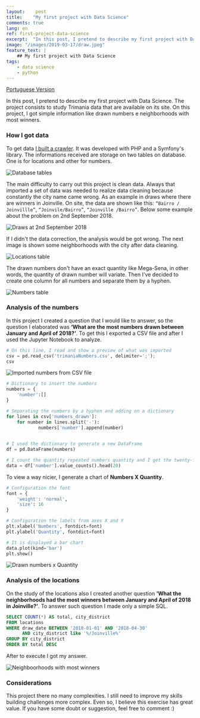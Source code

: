 ```yaml
---
layout:    post
title:    "My first project with Data Science"
comments: true
lang: en
ref: first-project-data-science
excerpt:  "In this post, I pretend to describe my first project with Data Science. The project consists to study Trimania data that are available on its site. On this project, I got simple information like drawn numbers e neighborhoods with most winners"
image: "/images/2019-03-17/draw.jpeg"
feature_text: |
    ## My first project with Data Science
tags:
    - data science
    - python
---
```


[Portuguese Version]({{site.url}}/2019/03/17/primeiro-projeto-ciencia-de-dados)

In this post, I pretend to describe my first project with Data Science. The project consists to study Trimania data that are available on its site. On this project, I got simple information like drawn numbers e neighborhoods with most winners.

### How I got data

To get data [I built a crawler](https://github.com/fndomariano/trimania-crawler). It was developed with PHP and a Symfony's library. The informations received are storage on two tables on database. One is for locations and other for numbers. 

![Database tables]({{site.url}}/images/2019-03-17/tables.png)

The main difficulty to carry out this project is clean data. Always that imported a set of data was needed to realize data cleaning because constantly the city name came wrong. As an example in draws where there are winners in Joinville. On site, the data are shown like this: ```“Bairro / Joinvillle”```, ```“Joinvile/Bairro”```, ```“Joinville /Bairro”```. Below some example about the problem on 2nd September 2018.

![Draws at 2nd September 2018]({{site.url}}/images/2019-03-17/result_draw.png)

If I didn't the data correction, the analysis would be got wrong. The next image is shown some neighborhoods with the city after data cleaning.

![Locations table]({{site.url}}/images/2019-03-17/location_table.png)

The drawn numbers don't have an exact quantity like Mega-Sena, in other words, the quantity of drawn number will variate. Then I've decided to create one column for all numbers and separate them by a hyphen.

![Numbers table]({{site.url}}/images/2019-03-17/numbers_table.png)

### Analysis of the numbers

In this project I created a question that I would like to answer, so the question I elaborated was **‘What are the most numbers drawn between January and April of 2018?’**. To get this I exported a CSV file and after I used the Jupyter Notebook to analyze.

```python
# On this line, I read and show a preview of what was imported
csv = pd.read_csv('trimaniaNumbers.csv', delimiter=';');
csv
```

![Imported numbers from CSV file]({{site.url}}/images/2019-03-17/numbers_preview.png)

```python
# Dictionary to insert the numbers
numbers = {
    'number':[]
}

# Separating the numbers by a hyphen and adding on a dictionary
for lines in csv['numbers_drawn']:    
    for number in lines.split('-'):
            numbers['number'].append(number)
        

# I used the dictionary to generate a new DataFrame
df = pd.DataFrame(numbers)

# I count the quantity repeated numbers quantity and I get the twenty-first
data = df['number'].value_counts().head(20)
```

To view a way nicier, I generate a chart of **Numbers X Quantity**.

```python
# Configuration the font
font = {
    'weight': 'normal',
    'size': 16
}

# Configuration the labels from axes X and Y
plt.xlabel('Numbers', fontdict=font)
plt.ylabel('Quantity', fontdict=font)

# It is displayed a bar chart
data.plot(kind='bar')
plt.show()
```

![Drawn numbers x Quantity]({{site.url}}/images/2019-03-17/chart_numbers.png)

### Analysis of the locations

On the study of the locations also I created another question **'What the neighborhoods had the most winners between January and April of 2018 in Joinville?'**. To answer such question I made only a simple SQL.

```SQL
SELECT COUNT(*) AS total, city_district
FROM locations
WHERE draw_date BETWEEN '2018-01-01' AND '2018-04-30'
      AND city_district like '%/Joinville%'
GROUP BY city_district
ORDER BY total DESC
```
After to execute I got my answer.

![Neighboorhoods with most winners]({{site.url}}/images/2019-03-17/sql_result.png)

### Considerations

This project there no many complexities. I still need to improve my skills building challenges more complex. Even so, I believe this exercise has great value. If you have some doubt or suggestion, feel free to comment :)